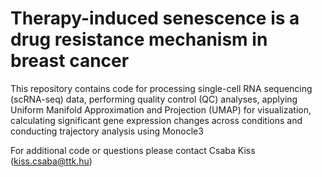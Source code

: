 # Therapy-induced senescence is a drug resistance mechanism in breast cancer
This repository contains code for processing single-cell RNA sequencing (scRNA-seq) data, performing quality control (QC) analyses, applying Uniform Manifold Approximation and Projection (UMAP) for visualization, calculating significant gene expression changes across conditions and conducting trajectory analysis using Monocle3 

For additional code or questions please contact Csaba Kiss (kiss.csaba@ttk.hu)
